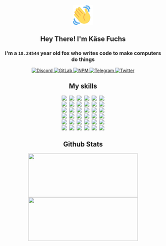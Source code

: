 <div><p align=center><img src=./resources/images/wave.gif width=64px height=64px></p><h2 align=center>Hey There! I'm Käse Fuchs</h2><h3 align=center>I'm a <code>18.24544</code> year old fox who writes code to make computers do things</h3><p align=center><a href=https://discord.com/users/507526681125322772><img alt=Discord src="https://img.shields.io/badge/Discord-5865F2?logo=discord&logoColor=white&style=flat-square#bcd4351f967d85020cd3c747771dbc22"> </a><a href=https://gitlab.com/kasefuchs><img alt=GitLab src="https://img.shields.io/badge/GitLab-330F63?logo=gitlab&logoColor=white&style=flat-square#bcd4351f967d85020cd3c747771dbc22"> </a><a href=https://npmjs.com/~kasefuchs><img alt=NPM src="https://img.shields.io/badge/NPM-CB3837?logo=npm&logoColor=white&style=flat-square#bcd4351f967d85020cd3c747771dbc22"> </a><a href=https://t.me/kasefuchs><img alt=Telegram src="https://img.shields.io/badge/Telegram-2CA5E0?logo=telegram&logoColor=white&style=flat-square#bcd4351f967d85020cd3c747771dbc22"> </a><a href=https://twitter.com/kasefuchs><img alt=Twitter src="https://img.shields.io/badge/Twitter-1DA1F2?logo=twitter&logoColor=white&style=flat-square#bcd4351f967d85020cd3c747771dbc22"></a></p><h2 align=center>My skills</h2><p align=center><a href=https://aws.amazon.com/ ><picture><source srcset="https://skillicons.dev/icons?i=aws&theme=dark#bcd4351f967d85020cd3c747771dbc22" media="(prefers-color-scheme: dark)"><source srcset="https://skillicons.dev/icons?i=aws&theme=light#bcd4351f967d85020cd3c747771dbc22" media="(prefers-color-scheme: light), (prefers-color-scheme: no-preference)"><img src="https://skillicons.dev/icons?i=aws&theme=light#bcd4351f967d85020cd3c747771dbc22"></picture></a>&nbsp;&nbsp;<a href=https://en.wikipedia.org/wiki/Bash_(Unix_shell)><picture><source srcset="https://skillicons.dev/icons?i=bash&theme=dark#bcd4351f967d85020cd3c747771dbc22" media="(prefers-color-scheme: dark)"><source srcset="https://skillicons.dev/icons?i=bash&theme=light#bcd4351f967d85020cd3c747771dbc22" media="(prefers-color-scheme: light), (prefers-color-scheme: no-preference)"><img src="https://skillicons.dev/icons?i=bash&theme=light#bcd4351f967d85020cd3c747771dbc22"></picture></a>&nbsp;&nbsp;<a href=https://discord.com/developers/docs><picture><source srcset="https://skillicons.dev/icons?i=bots&theme=dark#bcd4351f967d85020cd3c747771dbc22" media="(prefers-color-scheme: dark)"><source srcset="https://skillicons.dev/icons?i=bots&theme=light#bcd4351f967d85020cd3c747771dbc22" media="(prefers-color-scheme: light), (prefers-color-scheme: no-preference)"><img src="https://skillicons.dev/icons?i=bots&theme=light#bcd4351f967d85020cd3c747771dbc22"></picture></a>&nbsp;&nbsp;<a href=https://www.cloudflare.com/ ><picture><source srcset="https://skillicons.dev/icons?i=cloudflare&theme=dark#bcd4351f967d85020cd3c747771dbc22" media="(prefers-color-scheme: dark)"><source srcset="https://skillicons.dev/icons?i=cloudflare&theme=light#bcd4351f967d85020cd3c747771dbc22" media="(prefers-color-scheme: light), (prefers-color-scheme: no-preference)"><img src="https://skillicons.dev/icons?i=cloudflare&theme=light#bcd4351f967d85020cd3c747771dbc22"></picture></a>&nbsp;&nbsp;<a href=https://en.wikipedia.org/wiki/CSS><picture><source srcset="https://skillicons.dev/icons?i=css&theme=dark#bcd4351f967d85020cd3c747771dbc22" media="(prefers-color-scheme: dark)"><source srcset="https://skillicons.dev/icons?i=css&theme=light#bcd4351f967d85020cd3c747771dbc22" media="(prefers-color-scheme: light), (prefers-color-scheme: no-preference)"><img src="https://skillicons.dev/icons?i=css&theme=light#bcd4351f967d85020cd3c747771dbc22"></picture></a>&nbsp;&nbsp;<a href=https://www.docker.com/ ><picture><source srcset="https://skillicons.dev/icons?i=docker&theme=dark#bcd4351f967d85020cd3c747771dbc22" media="(prefers-color-scheme: dark)"><source srcset="https://skillicons.dev/icons?i=docker&theme=light#bcd4351f967d85020cd3c747771dbc22" media="(prefers-color-scheme: light), (prefers-color-scheme: no-preference)"><img src="https://skillicons.dev/icons?i=docker&theme=light#bcd4351f967d85020cd3c747771dbc22"></picture></a><br><a href=https://www.electronjs.org/ ><picture><source srcset="https://skillicons.dev/icons?i=electron&theme=dark#bcd4351f967d85020cd3c747771dbc22" media="(prefers-color-scheme: dark)"><source srcset="https://skillicons.dev/icons?i=electron&theme=light#bcd4351f967d85020cd3c747771dbc22" media="(prefers-color-scheme: light), (prefers-color-scheme: no-preference)"><img src="https://skillicons.dev/icons?i=electron&theme=light#bcd4351f967d85020cd3c747771dbc22"></picture></a>&nbsp;&nbsp;<a href=https://expressjs.com/ ><picture><source srcset="https://skillicons.dev/icons?i=express&theme=dark#bcd4351f967d85020cd3c747771dbc22" media="(prefers-color-scheme: dark)"><source srcset="https://skillicons.dev/icons?i=express&theme=light#bcd4351f967d85020cd3c747771dbc22" media="(prefers-color-scheme: light), (prefers-color-scheme: no-preference)"><img src="https://skillicons.dev/icons?i=express&theme=light#bcd4351f967d85020cd3c747771dbc22"></picture></a>&nbsp;&nbsp;<a href=https://www.figma.com/ ><picture><source srcset="https://skillicons.dev/icons?i=figma&theme=dark#bcd4351f967d85020cd3c747771dbc22" media="(prefers-color-scheme: dark)"><source srcset="https://skillicons.dev/icons?i=figma&theme=light#bcd4351f967d85020cd3c747771dbc22" media="(prefers-color-scheme: light), (prefers-color-scheme: no-preference)"><img src="https://skillicons.dev/icons?i=figma&theme=light#bcd4351f967d85020cd3c747771dbc22"></picture></a>&nbsp;&nbsp;<a href=https://firebase.google.com/ ><picture><source srcset="https://skillicons.dev/icons?i=firebase&theme=dark#bcd4351f967d85020cd3c747771dbc22" media="(prefers-color-scheme: dark)"><source srcset="https://skillicons.dev/icons?i=firebase&theme=light#bcd4351f967d85020cd3c747771dbc22" media="(prefers-color-scheme: light), (prefers-color-scheme: no-preference)"><img src="https://skillicons.dev/icons?i=firebase&theme=light#bcd4351f967d85020cd3c747771dbc22"></picture></a>&nbsp;&nbsp;<a href=https://flask.palletsprojects.com/ ><picture><source srcset="https://skillicons.dev/icons?i=flask&theme=dark#bcd4351f967d85020cd3c747771dbc22" media="(prefers-color-scheme: dark)"><source srcset="https://skillicons.dev/icons?i=flask&theme=light#bcd4351f967d85020cd3c747771dbc22" media="(prefers-color-scheme: light), (prefers-color-scheme: no-preference)"><img src="https://skillicons.dev/icons?i=flask&theme=light#bcd4351f967d85020cd3c747771dbc22"></picture></a>&nbsp;&nbsp;<a href=https://cloud.google.com/ ><picture><source srcset="https://skillicons.dev/icons?i=gcp&theme=dark#bcd4351f967d85020cd3c747771dbc22" media="(prefers-color-scheme: dark)"><source srcset="https://skillicons.dev/icons?i=gcp&theme=light#bcd4351f967d85020cd3c747771dbc22" media="(prefers-color-scheme: light), (prefers-color-scheme: no-preference)"><img src="https://skillicons.dev/icons?i=gcp&theme=light#bcd4351f967d85020cd3c747771dbc22"></picture></a><br><a href=https://git-scm.com/ ><picture><source srcset="https://skillicons.dev/icons?i=git&theme=dark#bcd4351f967d85020cd3c747771dbc22" media="(prefers-color-scheme: dark)"><source srcset="https://skillicons.dev/icons?i=git&theme=light#bcd4351f967d85020cd3c747771dbc22" media="(prefers-color-scheme: light), (prefers-color-scheme: no-preference)"><img src="https://skillicons.dev/icons?i=git&theme=light#bcd4351f967d85020cd3c747771dbc22"></picture></a>&nbsp;&nbsp;<a href=https://github.com/ ><picture><source srcset="https://skillicons.dev/icons?i=github&theme=dark#bcd4351f967d85020cd3c747771dbc22" media="(prefers-color-scheme: dark)"><source srcset="https://skillicons.dev/icons?i=github&theme=light#bcd4351f967d85020cd3c747771dbc22" media="(prefers-color-scheme: light), (prefers-color-scheme: no-preference)"><img src="https://skillicons.dev/icons?i=github&theme=light#bcd4351f967d85020cd3c747771dbc22"></picture></a>&nbsp;&nbsp;<a href=https://gitlab.com/ ><picture><source srcset="https://skillicons.dev/icons?i=gitlab&theme=dark#bcd4351f967d85020cd3c747771dbc22" media="(prefers-color-scheme: dark)"><source srcset="https://skillicons.dev/icons?i=gitlab&theme=light#bcd4351f967d85020cd3c747771dbc22" media="(prefers-color-scheme: light), (prefers-color-scheme: no-preference)"><img src="https://skillicons.dev/icons?i=gitlab&theme=light#bcd4351f967d85020cd3c747771dbc22"></picture></a>&nbsp;&nbsp;<a href=https://www.heroku.com/ ><picture><source srcset="https://skillicons.dev/icons?i=heroku&theme=dark#bcd4351f967d85020cd3c747771dbc22" media="(prefers-color-scheme: dark)"><source srcset="https://skillicons.dev/icons?i=heroku&theme=light#bcd4351f967d85020cd3c747771dbc22" media="(prefers-color-scheme: light), (prefers-color-scheme: no-preference)"><img src="https://skillicons.dev/icons?i=heroku&theme=light#bcd4351f967d85020cd3c747771dbc22"></picture></a>&nbsp;&nbsp;<a href=https://en.wikipedia.org/wiki/HTML><picture><source srcset="https://skillicons.dev/icons?i=html&theme=dark#bcd4351f967d85020cd3c747771dbc22" media="(prefers-color-scheme: dark)"><source srcset="https://skillicons.dev/icons?i=html&theme=light#bcd4351f967d85020cd3c747771dbc22" media="(prefers-color-scheme: light), (prefers-color-scheme: no-preference)"><img src="https://skillicons.dev/icons?i=html&theme=light#bcd4351f967d85020cd3c747771dbc22"></picture></a>&nbsp;&nbsp;<a href=https://en.wikipedia.org/wiki/JavaScript><picture><source srcset="https://skillicons.dev/icons?i=js&theme=dark#bcd4351f967d85020cd3c747771dbc22" media="(prefers-color-scheme: dark)"><source srcset="https://skillicons.dev/icons?i=js&theme=light#bcd4351f967d85020cd3c747771dbc22" media="(prefers-color-scheme: light), (prefers-color-scheme: no-preference)"><img src="https://skillicons.dev/icons?i=js&theme=light#bcd4351f967d85020cd3c747771dbc22"></picture></a><br><a href=https://en.wikipedia.org/wiki/Linux><picture><source srcset="https://skillicons.dev/icons?i=linux&theme=dark#bcd4351f967d85020cd3c747771dbc22" media="(prefers-color-scheme: dark)"><source srcset="https://skillicons.dev/icons?i=linux&theme=light#bcd4351f967d85020cd3c747771dbc22" media="(prefers-color-scheme: light), (prefers-color-scheme: no-preference)"><img src="https://skillicons.dev/icons?i=linux&theme=light#bcd4351f967d85020cd3c747771dbc22"></picture></a>&nbsp;&nbsp;<a href=https://mui.com/ ><picture><source srcset="https://skillicons.dev/icons?i=materialui&theme=dark#bcd4351f967d85020cd3c747771dbc22" media="(prefers-color-scheme: dark)"><source srcset="https://skillicons.dev/icons?i=materialui&theme=light#bcd4351f967d85020cd3c747771dbc22" media="(prefers-color-scheme: light), (prefers-color-scheme: no-preference)"><img src="https://skillicons.dev/icons?i=materialui&theme=light#bcd4351f967d85020cd3c747771dbc22"></picture></a>&nbsp;&nbsp;<a href=https://en.wikipedia.org/wiki/Markdown><picture><source srcset="https://skillicons.dev/icons?i=md&theme=dark#bcd4351f967d85020cd3c747771dbc22" media="(prefers-color-scheme: dark)"><source srcset="https://skillicons.dev/icons?i=md&theme=light#bcd4351f967d85020cd3c747771dbc22" media="(prefers-color-scheme: light), (prefers-color-scheme: no-preference)"><img src="https://skillicons.dev/icons?i=md&theme=light#bcd4351f967d85020cd3c747771dbc22"></picture></a>&nbsp;&nbsp;<a href=https://www.mongodb.com/ ><picture><source srcset="https://skillicons.dev/icons?i=mongodb&theme=dark#bcd4351f967d85020cd3c747771dbc22" media="(prefers-color-scheme: dark)"><source srcset="https://skillicons.dev/icons?i=mongodb&theme=light#bcd4351f967d85020cd3c747771dbc22" media="(prefers-color-scheme: light), (prefers-color-scheme: no-preference)"><img src="https://skillicons.dev/icons?i=mongodb&theme=light#bcd4351f967d85020cd3c747771dbc22"></picture></a>&nbsp;&nbsp;<a href=https://www.mysql.com/ ><picture><source srcset="https://skillicons.dev/icons?i=mysql&theme=dark#bcd4351f967d85020cd3c747771dbc22" media="(prefers-color-scheme: dark)"><source srcset="https://skillicons.dev/icons?i=mysql&theme=light#bcd4351f967d85020cd3c747771dbc22" media="(prefers-color-scheme: light), (prefers-color-scheme: no-preference)"><img src="https://skillicons.dev/icons?i=mysql&theme=light#bcd4351f967d85020cd3c747771dbc22"></picture></a>&nbsp;&nbsp;<a href=https://nextjs.org/ ><picture><source srcset="https://skillicons.dev/icons?i=nextjs&theme=dark#bcd4351f967d85020cd3c747771dbc22" media="(prefers-color-scheme: dark)"><source srcset="https://skillicons.dev/icons?i=nextjs&theme=light#bcd4351f967d85020cd3c747771dbc22" media="(prefers-color-scheme: light), (prefers-color-scheme: no-preference)"><img src="https://skillicons.dev/icons?i=nextjs&theme=light#bcd4351f967d85020cd3c747771dbc22"></picture></a><br><a href=https://nodejs.org/en/ ><picture><source srcset="https://skillicons.dev/icons?i=nodejs&theme=dark#bcd4351f967d85020cd3c747771dbc22" media="(prefers-color-scheme: dark)"><source srcset="https://skillicons.dev/icons?i=nodejs&theme=light#bcd4351f967d85020cd3c747771dbc22" media="(prefers-color-scheme: light), (prefers-color-scheme: no-preference)"><img src="https://skillicons.dev/icons?i=nodejs&theme=light#bcd4351f967d85020cd3c747771dbc22"></picture></a>&nbsp;&nbsp;<a href=https://www.postgresql.org/ ><picture><source srcset="https://skillicons.dev/icons?i=postgres&theme=dark#bcd4351f967d85020cd3c747771dbc22" media="(prefers-color-scheme: dark)"><source srcset="https://skillicons.dev/icons?i=postgres&theme=light#bcd4351f967d85020cd3c747771dbc22" media="(prefers-color-scheme: light), (prefers-color-scheme: no-preference)"><img src="https://skillicons.dev/icons?i=postgres&theme=light#bcd4351f967d85020cd3c747771dbc22"></picture></a>&nbsp;&nbsp;<a href=https://learn.microsoft.com/en-us/powershell/ ><picture><source srcset="https://skillicons.dev/icons?i=powershell&theme=dark#bcd4351f967d85020cd3c747771dbc22" media="(prefers-color-scheme: dark)"><source srcset="https://skillicons.dev/icons?i=powershell&theme=light#bcd4351f967d85020cd3c747771dbc22" media="(prefers-color-scheme: light), (prefers-color-scheme: no-preference)"><img src="https://skillicons.dev/icons?i=powershell&theme=light#bcd4351f967d85020cd3c747771dbc22"></picture></a>&nbsp;&nbsp;<a href=https://www.python.org/ ><picture><source srcset="https://skillicons.dev/icons?i=py&theme=dark#bcd4351f967d85020cd3c747771dbc22" media="(prefers-color-scheme: dark)"><source srcset="https://skillicons.dev/icons?i=py&theme=light#bcd4351f967d85020cd3c747771dbc22" media="(prefers-color-scheme: light), (prefers-color-scheme: no-preference)"><img src="https://skillicons.dev/icons?i=py&theme=light#bcd4351f967d85020cd3c747771dbc22"></picture></a>&nbsp;&nbsp;<a href=https://www.raspberrypi.org/ ><picture><source srcset="https://skillicons.dev/icons?i=raspberrypi&theme=dark#bcd4351f967d85020cd3c747771dbc22" media="(prefers-color-scheme: dark)"><source srcset="https://skillicons.dev/icons?i=raspberrypi&theme=light#bcd4351f967d85020cd3c747771dbc22" media="(prefers-color-scheme: light), (prefers-color-scheme: no-preference)"><img src="https://skillicons.dev/icons?i=raspberrypi&theme=light#bcd4351f967d85020cd3c747771dbc22"></picture></a>&nbsp;&nbsp;<a href=https://reactjs.org/ ><picture><source srcset="https://skillicons.dev/icons?i=react&theme=dark#bcd4351f967d85020cd3c747771dbc22" media="(prefers-color-scheme: dark)"><source srcset="https://skillicons.dev/icons?i=react&theme=light#bcd4351f967d85020cd3c747771dbc22" media="(prefers-color-scheme: light), (prefers-color-scheme: no-preference)"><img src="https://skillicons.dev/icons?i=react&theme=light#bcd4351f967d85020cd3c747771dbc22"></picture></a><br><a href=https://redux.js.org/ ><picture><source srcset="https://skillicons.dev/icons?i=redux&theme=dark#bcd4351f967d85020cd3c747771dbc22" media="(prefers-color-scheme: dark)"><source srcset="https://skillicons.dev/icons?i=redux&theme=light#bcd4351f967d85020cd3c747771dbc22" media="(prefers-color-scheme: light), (prefers-color-scheme: no-preference)"><img src="https://skillicons.dev/icons?i=redux&theme=light#bcd4351f967d85020cd3c747771dbc22"></picture></a>&nbsp;&nbsp;<a href=https://en.wikipedia.org/wiki/Regular_expression><picture><source srcset="https://skillicons.dev/icons?i=regex&theme=dark#bcd4351f967d85020cd3c747771dbc22" media="(prefers-color-scheme: dark)"><source srcset="https://skillicons.dev/icons?i=regex&theme=light#bcd4351f967d85020cd3c747771dbc22" media="(prefers-color-scheme: light), (prefers-color-scheme: no-preference)"><img src="https://skillicons.dev/icons?i=regex&theme=light#bcd4351f967d85020cd3c747771dbc22"></picture></a>&nbsp;&nbsp;<a href=https://en.wikipedia.org/wiki/Sass_(stylesheet_language)><picture><source srcset="https://skillicons.dev/icons?i=sass&theme=dark#bcd4351f967d85020cd3c747771dbc22" media="(prefers-color-scheme: dark)"><source srcset="https://skillicons.dev/icons?i=sass&theme=light#bcd4351f967d85020cd3c747771dbc22" media="(prefers-color-scheme: light), (prefers-color-scheme: no-preference)"><img src="https://skillicons.dev/icons?i=sass&theme=light#bcd4351f967d85020cd3c747771dbc22"></picture></a>&nbsp;&nbsp;<a href=https://www.typescriptlang.org/ ><picture><source srcset="https://skillicons.dev/icons?i=ts&theme=dark#bcd4351f967d85020cd3c747771dbc22" media="(prefers-color-scheme: dark)"><source srcset="https://skillicons.dev/icons?i=ts&theme=light#bcd4351f967d85020cd3c747771dbc22" media="(prefers-color-scheme: light), (prefers-color-scheme: no-preference)"><img src="https://skillicons.dev/icons?i=ts&theme=light#bcd4351f967d85020cd3c747771dbc22"></picture></a>&nbsp;&nbsp;<a href=https://unity.com/ ><picture><source srcset="https://skillicons.dev/icons?i=unity&theme=dark#bcd4351f967d85020cd3c747771dbc22" media="(prefers-color-scheme: dark)"><source srcset="https://skillicons.dev/icons?i=unity&theme=light#bcd4351f967d85020cd3c747771dbc22" media="(prefers-color-scheme: light), (prefers-color-scheme: no-preference)"><img src="https://skillicons.dev/icons?i=unity&theme=light#bcd4351f967d85020cd3c747771dbc22"></picture></a>&nbsp;&nbsp;<a href=https://workers.cloudflare.com/ ><picture><source srcset="https://skillicons.dev/icons?i=workers&theme=dark#bcd4351f967d85020cd3c747771dbc22" media="(prefers-color-scheme: dark)"><source srcset="https://skillicons.dev/icons?i=workers&theme=light#bcd4351f967d85020cd3c747771dbc22" media="(prefers-color-scheme: light), (prefers-color-scheme: no-preference)"><img src="https://skillicons.dev/icons?i=workers&theme=light#bcd4351f967d85020cd3c747771dbc22"></picture></a><br></p><h2 align=center>Github Stats</h2><p align=center><picture><source srcset="https://github-readme-stats-kasefuchs.vercel.app/api/?count_private=true&hide_border=true&hide_rank=true&line_height=20&hide_title=true&username=Kasefuchs&theme=dark#bcd4351f967d85020cd3c747771dbc22" media="(prefers-color-scheme: dark)"><source srcset="https://github-readme-stats-kasefuchs.vercel.app/api/?count_private=true&hide_border=true&hide_rank=true&line_height=20&hide_title=true&username=Kasefuchs&theme=light#bcd4351f967d85020cd3c747771dbc22" media="(prefers-color-scheme: light), (prefers-color-scheme: no-preference)"><img align=middle width=350 height=140 src="https://github-readme-stats-kasefuchs.vercel.app/api/?count_private=true&hide_border=true&hide_rank=true&line_height=20&hide_title=true&username=Kasefuchs&theme=light#bcd4351f967d85020cd3c747771dbc22"></picture><picture><source srcset="https://github-readme-stats-kasefuchs.vercel.app/api/top-langs/?count_private=true&hide_border=true&layout=compact&username=Kasefuchs&theme=dark#bcd4351f967d85020cd3c747771dbc22" media="(prefers-color-scheme: dark)"><source srcset="https://github-readme-stats-kasefuchs.vercel.app/api/top-langs/?count_private=true&hide_border=true&layout=compact&username=Kasefuchs&theme=light#bcd4351f967d85020cd3c747771dbc22" media="(prefers-color-scheme: light), (prefers-color-scheme: no-preference)"><img align=middle width=350 height=140 src="https://github-readme-stats-kasefuchs.vercel.app/api/top-langs/?count_private=true&hide_border=true&layout=compact&username=Kasefuchs&theme=light#bcd4351f967d85020cd3c747771dbc22"></picture></p><img src="https://hit.yhype.me/github/profile?user_id=64592097#bcd4351f967d85020cd3c747771dbc22" alt=""></div>